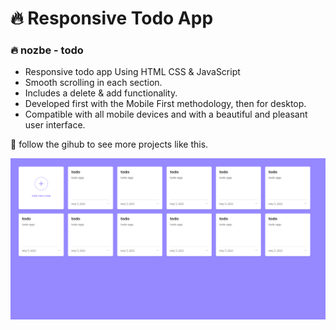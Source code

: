 # 🔥 Responsive Todo App
### 🔥 nozbe - todo

- Responsive todo app Using HTML CSS & JavaScript
- Smooth scrolling in each section.
- Includes a delete & add functionality.
- Developed first with the Mobile First methodology, then for desktop.
- Compatible with all mobile devices and with a beautiful and pleasant user interface.

💙 follow the gihub to see more projects like this.

![preview img](/preview.png)

